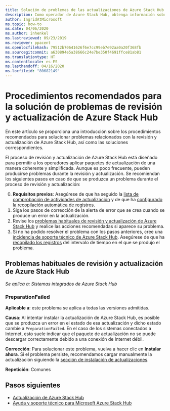 ```yaml
---
title: Solución de problemas de las actualizaciones de Azure Stack Hub
description: Como operador de Azure Stack Hub, obtenga información sobre cómo resolver problemas con la actualización para que Azure Stack Hub pueda volver a trabajar lo más rápido posible.
author: IngridAtMicrosoft
ms.topic: how-to
ms.date: 04/06/2020
ms.author: inhenkel
ms.lastreviewed: 09/23/2019
ms.reviewer: ppacent
ms.openlocfilehash: 79512b70641626f6e7cc99eb7e92aa0a20f368fb
ms.sourcegitcommit: a630894e5a38666c24e7be350f4691ffce81ab81
ms.translationtype: HT
ms.contentlocale: es-ES
ms.lasthandoff: 04/16/2020
ms.locfileid: "80682149"
---
```

# <a name="best-practices-for-troubleshooting-azure-stack-hub-patch-and-update-issues"></a>Procedimientos recomendados para la solución de problemas de revisión y actualización de Azure Stack Hub

En este artículo se proporciona una introducción sobre los procedimientos recomendados para solucionar problemas relacionados con la revisión y actualización de Azure Stack Hub, así como las soluciones correspondientes.

El proceso de revisión y actualización de Azure Stack Hub está diseñado para permitir a los operadores aplicar paquetes de actualización de una manera coherente y simplificada. Aunque es poco frecuente, pueden producirse problemas durante la revisión y actualización. Se recomiendan los siguientes pasos en caso de que se produzca un problema durante el proceso de revisión y actualización:

0. **Requisitos previos**: Asegúrese de que ha seguido la [lista de comprobación de actividades de actualización](release-notes-checklist.md) y de que ha [configurado la recopilación automática de registros](azure-stack-configure-automatic-diagnostic-log-collection-tzl.md).
1. Siga los pasos de corrección de la alerta de error que se crea cuando se produce un error en la actualización.
2. Revise los [problemas habituales de revisión y actualización de Azure Stack Hub](#common-azure-stack-hub-patch-and-update-issues) y realice las acciones recomendadas si aparece su problema.
3. Si no ha podido resolver el problema con los pasos anteriores, cree una [incidencia de soporte técnico de Azure Stack Hub](azure-stack-help-and-support-overview-tzl.md). Asegúrese de que ha [recopilado los registros](azure-stack-configure-on-demand-diagnostic-log-collection-portal-tzl.md) del intervalo de tiempo en el que se produjo el problema.

## <a name="common-azure-stack-hub-patch-and-update-issues"></a>Problemas habituales de revisión y actualización de Azure Stack Hub

*Se aplica a: Sistemas integrados de Azure Stack Hub*

### <a name="preparationfailed"></a>PreparationFailed

**Aplicable a**: este problema se aplica a todas las versiones admitidas.

**Causa**: Al intentar instalar la actualización de Azure Stack Hub, es posible que se produzca un error en el estado de esa actualización y dicho estado cambie a `PreparationFailed`. En el caso de los sistemas conectados a Internet, esto suele indicar que el paquete de actualización no se puede descargar correctamente debido a una conexión de Internet débil. 

**Corrección**: Para solucionar este problema, vuelva a hacer clic en **Instalar ahora**. Si el problema persiste, recomendamos cargar manualmente la actualización siguiendo la [sección de instalación de actualizaciones](azure-stack-apply-updates.md?#install-updates-and-monitor-progress).

**Repetición**: Comunes

## <a name="next-steps"></a>Pasos siguientes

- [Actualización de Azure Stack Hub](azure-stack-updates.md)  
- [Ayuda y soporte técnico para Microsoft Azure Stack Hub](azure-stack-help-and-support-overview-tzl.md)
